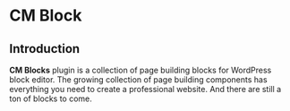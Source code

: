 
# CM Block

## Introduction
**CM Blocks** plugin is a collection of page building blocks for WordPress block editor. The growing collection of page building components has everything you need to create a professional website. And there are still a ton of blocks to come.